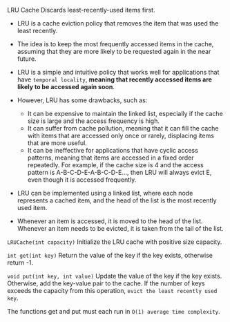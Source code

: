 LRU Cache Discards least-recently-used items first.

- LRU is a cache eviction policy that removes the item that was used the least recently. 
- The idea is to keep the most frequently accessed items in the cache, assuming that they are more likely to be requested again in the near future.
- LRU is a simple and intuitive policy that works well for applications that have `temporal locality`, **meaning that recently accessed items are likely to be accessed again soon**. 
- However, LRU has some drawbacks, such as:
  - It can be expensive to maintain the linked list, especially if the cache size is large and the access frequency is high. 
  - It can suffer from cache pollution, meaning that it can fill the cache with items that are accessed only once or rarely, displacing items that are more useful. 
  - It can be ineffective for applications that have cyclic access patterns, meaning that items are accessed in a fixed order repeatedly. For example, if the cache size is 4 and the access pattern is A-B-C-D-E-A-B-C-D-E..., then LRU will always evict E, even though it is accessed frequently.


- LRU can be implemented using a linked list, where each node represents a cached item, and the head of the list is the most recently used item.
- Whenever an item is accessed, it is moved to the head of the list. Whenever an item needs to be evicted, it is taken from the tail of the list.

`LRUCache(int capacity)` Initialize the LRU cache with positive size capacity.

`int get(int key)` Return the value of the key if the key exists, otherwise return -1.

`void put(int key, int value)` Update the value of the key if the key exists. Otherwise, add the key-value pair to the cache. 
If the number of keys exceeds the capacity from this operation, `evict the least recently used key`.

The functions get and put must each run in `O(1) average time complexity`.